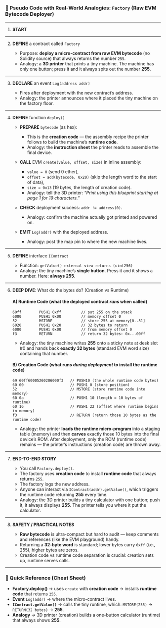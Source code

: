 ### 🧠 Pseudo Code with Real-World Analogies: `Factory` (Raw EVM Bytecode Deployer)

---

1. **START**

---

2. **DEFINE** a contract called `Factory`

   - Purpose: **deploy a micro-contract from raw EVM bytecode** (no Solidity source) that always returns the number `255`.
   - Analogy: a **3D printer** that prints a tiny machine. The machine has only one button; press it and it always spits out the number **255**.

---

3. **DECLARE** an event `Log(address addr)`

   - Fires after deployment with the new contract’s address.
   - Analogy: the printer announces where it placed the tiny machine on the factory floor.

---

4. **DEFINE** function `deploy()`

   - **PREPARE** `bytecode` (as hex):

     - This is the **creation code** — the assembly recipe the printer follows to build the machine’s **runtime code**.
     - Analogy: the **instruction sheet** the printer reads to assemble the final device.

   - **CALL** EVM `create(value, offset, size)` in inline assembly:

     - `value = 0` (send 0 ether),
     - `offset = add(bytecode, 0x20)` (skip the length word to the start of data),
     - `size = 0x13` (19 bytes, the length of creation code).
     - Analogy: tell the 3D printer: _“Print using this blueprint starting at page 1 for 19 characters.”_

   - **CHECK** deployment success: `addr != address(0)`.

     - Analogy: confirm the machine actually got printed and powered on.

   - **EMIT** `Log(addr)` with the deployed address.

     - Analogy: post the map pin to where the new machine lives.

---

5. **DEFINE** interface `IContract`

   - Function: `getValue() external view returns (uint256)`
   - Analogy: the tiny machine’s **single button**. Press it and it shows a number. Here: **always 255**.

---

6. **DEEP DIVE**: What do the bytes do? (Creation vs Runtime)

   #### A) Runtime Code (what the deployed contract _runs_ when called)

   ```
   60ff        PUSH1 0xff         // put 255 on the stack
   6000        PUSH1 0x00         // memory offset 0
   52          MSTORE             // store 255 at memory[0..31]
   6020        PUSH1 0x20         // 32 bytes to return
   6000        PUSH1 0x00         // from memory offset 0
   f3          RETURN             // return 32 bytes: 0x...00ff
   ```

   - Analogy: the tiny machine writes **255** onto a sticky note at desk slot #0 and hands back **exactly 32 bytes** (standard EVM word size) containing that number.

   #### B) Creation Code (what runs _during deployment_ to install the runtime code)

   ```
   69 60ff60005260206000f3   // PUSH10 (the whole runtime code bytes)
   60 00                     // PUSH1 0 (store position)
   52                        // MSTORE (store runtime code into memory)
   60 0a                     // PUSH1 10 (length = 10 bytes of runtime)
   60 16                     // PUSH1 22 (offset where runtime begins in memory)
   f3                        // RETURN (return those 10 bytes as the runtime code)
   ```

   - Analogy: the printer **loads the runtime micro-program** into a staging table (memory) and then **carves** exactly those 10 bytes into the final device’s ROM. After deployment, only the ROM (runtime code) remains — the printer’s instructions (creation code) are thrown away.

---

7. **END-TO-END STORY**

   - You call `Factory.deploy()`.
   - The factory uses **creation code** to install **runtime code** that always returns `255`.
   - The factory logs the new address.
   - Anyone can interact via `IContract(addr).getValue()`, which triggers the runtime code returning **255** every time.
   - Analogy: the 3D printer builds a tiny calculator with one button; push it, it always displays **255**. The printer tells you where it put the calculator.

---

8. **SAFETY / PRACTICAL NOTES**

   - **Raw bytecode** is ultra-compact but hard to audit — keep comments and references (like the EVM playground) handy.
   - Returning a **32-byte word** is standard; lower bytes carry `0xff` (i.e., 255), higher bytes are zeros.
   - Creation code vs runtime code separation is crucial: creation sets up, runtime serves calls.

---

### 🔎 Quick Reference (Cheat Sheet)

- **Factory.deploy()** → uses `create` with **creation code** → installs **runtime code** that returns `255`.
- **Event** `Log(addr)` → where the micro-contract lives.
- **`IContract.getValue()`** → calls the tiny runtime, which: `MSTORE(255)` → `RETURN(32 bytes)` → **255**.
- **Analogy** → 3D printer (creation) builds a one-button calculator (runtime) that always shows **255**.
